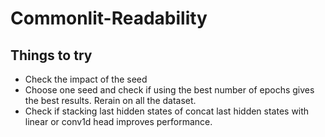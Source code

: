 # Commonlit-Readability

## Things to try

- Check the impact of the seed 
- Choose one seed and check if using the best number of epochs gives the best results. Rerain on all the dataset.
- Check if stacking last hidden states of concat last hidden states with linear or conv1d head improves performance.

